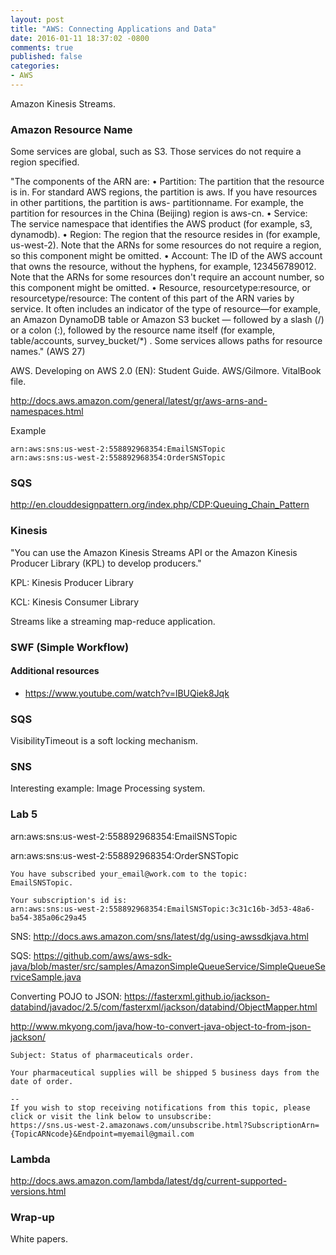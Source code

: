 ```yaml
---
layout: post
title: "AWS: Connecting Applications and Data"
date: 2016-01-11 18:37:02 -0800
comments: true
published: false
categories: 
- AWS
---
```


Amazon Kinesis Streams.



### Amazon Resource Name

Some services are global, such as S3. Those services do not require a region specified.

"The components of the ARN are: •	Partition: The partition that the resource is in. For standard AWS regions, the
partition is aws. If you have resources in other partitions, the partition is aws- partitionname. For example, the partition for resources in the China (Beijing) region is aws-cn.
•	Service: The service namespace that identifies the AWS product (for example, s3, dynamodb).
•	Region: The region that the resource resides in (for example, us-west-2). Note that the ARNs for some resources do not require a region, so this component might be omitted.
•	Account: The ID of the AWS account that owns the resource, without the hyphens, for example, 123456789012. Note that the ARNs for some resources don't require an account number, so this component might be omitted.
•	Resource, resourcetype:resource, or resourcetype/resource: The content of this part of the ARN varies by service. It often includes an indicator of the type of resource—for example, an Amazon DynamoDB table or Amazon S3 bucket — followed by a slash (/) or a colon (:), followed by the resource name itself (for example, table/accounts, survey_bucket/*) . Some services allows paths for resource names."
 (AWS 27)

AWS. Developing on AWS 2.0 (EN): Student Guide. AWS/Gilmore. VitalBook file.

http://docs.aws.amazon.com/general/latest/gr/aws-arns-and-namespaces.html


Example

```
arn:aws:sns:us-west-2:558892968354:EmailSNSTopic
arn:aws:sns:us-west-2:558892968354:OrderSNSTopic
```

### SQS

http://en.clouddesignpattern.org/index.php/CDP:Queuing_Chain_Pattern

### Kinesis

"You can use the Amazon Kinesis Streams API or the Amazon Kinesis Producer Library (KPL) to develop producers."

KPL: Kinesis Producer Library

KCL: Kinesis Consumer Library

Streams like a streaming map-reduce application.

### SWF (Simple Workflow)

#### Additional resources

* https://www.youtube.com/watch?v=lBUQiek8Jqk

### SQS

VisibilityTimeout is a soft locking mechanism.

### SNS

Interesting example: Image Processing system.


### Lab 5

arn:aws:sns:us-west-2:558892968354:EmailSNSTopic

arn:aws:sns:us-west-2:558892968354:OrderSNSTopic


```
You have subscribed your_email@work.com to the topic:
EmailSNSTopic.

Your subscription's id is: 
arn:aws:sns:us-west-2:558892968354:EmailSNSTopic:3c31c16b-3d53-48a6-ba54-385a06c29a45
```

SNS:
http://docs.aws.amazon.com/sns/latest/dg/using-awssdkjava.html

SQS:
https://github.com/aws/aws-sdk-java/blob/master/src/samples/AmazonSimpleQueueService/SimpleQueueServiceSample.java

Converting POJO to JSON:
https://fasterxml.github.io/jackson-databind/javadoc/2.5/com/fasterxml/jackson/databind/ObjectMapper.html

http://www.mkyong.com/java/how-to-convert-java-object-to-from-json-jackson/

```
Subject: Status of pharmaceuticals order.

Your pharmaceutical supplies will be shipped 5 business days from the date of order.

--
If you wish to stop receiving notifications from this topic, please click or visit the link below to unsubscribe:
https://sns.us-west-2.amazonaws.com/unsubscribe.html?SubscriptionArn={TopicARNcode}&Endpoint=myemail@gmail.com
```

### Lambda

http://docs.aws.amazon.com/lambda/latest/dg/current-supported-versions.html

### Wrap-up

White papers.




